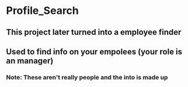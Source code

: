 # Profile_Search

## This project later turned into a employee finder
## Used to find info on your empolees (your role is an manager)
### Note: These aren't really people and the into is made up
